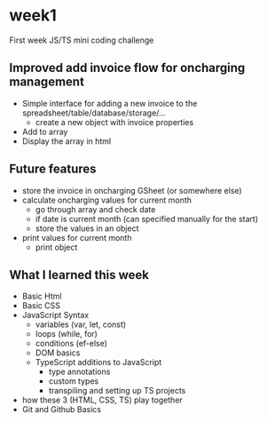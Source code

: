 # week1
First week JS/TS mini coding challenge

## Improved add invoice flow for oncharging management
- Simple interface for adding a new invoice to the spreadsheet/table/database/storage/...
    - create a new object with invoice properties
- Add to array
- Display the array in html
 
## Future features
- store the invoice in oncharging GSheet (or somewhere else)
- calculate oncharging values for current month
    - go through array and check date
    - if date is current month (can specified manually for the start)
    - store the values in an object
- print values for current month
    - print object

## What I learned this week
- Basic Html
- Basic CSS
- JavaScript Syntax
    - variables (var, let, const)
    - loops (while, for)
    - conditions (ef-else)
    - DOM basics
    - TypeScript additions to JavaScript
      - type annotations
      - custom types
      - transpiling and setting up TS projects
- how these 3 (HTML, CSS, TS) play together
- Git and Github Basics
